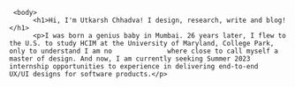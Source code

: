 <!DOCTYPE html>
<html>
     <head>
          <title>Utkarsh Chhadva | Website Portfolio</title>
     </head>
     
     <body>
          <h1>Hi, I'm Utkarsh Chhadva! I design, research, write and blog!</h1>
          <p>I was born a genius baby in Mumbai. 26 years later, I flew to the U.S. to study HCIM at the University of Maryland, College Park, only to understand I am no              where close to call myself a master of design. And now, I am currently seeking Summer 2023 internship opportunities to experience in delivering end-to-end                UX/UI designs for software products.</p>
          
